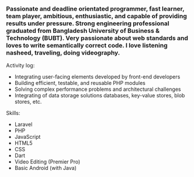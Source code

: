 ### Passionate and deadline orientated programmer, fast learner, team player, ambitious, enthusiastic, and capable of providing results under pressure. Strong engineering professional graduated from Bangladesh University of Business & Technology (BUBT). Very passionate about web standards and loves to write semantically correct code. I love listening nasheed, traveling, doing videography. 
<!--
**hridoyraisul/hridoyraisul** is a ✨ _special_ ✨ repository because its `README.md` (this file) appears on your GitHub profile. -->

Activity log:

- Integrating user-facing elements developed by front-end developers
- Building efficient, testable, and reusable PHP modules
- Solving complex performance problems and architectural challenges
- Integrating of data storage solutions databases, key-value stores, blob stores, etc.

Skills:
- Laravel
- PHP
- JavaScript
- HTML5
- CSS
- Dart
- Video Editing (Premier Pro)
- Basic Android (with Java)


